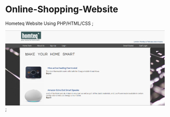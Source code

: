 # Online-Shopping-Website
Hometeq Website Using PHP/HTML/CSS ;



![CHEESE](websiteScreenshot.png);
